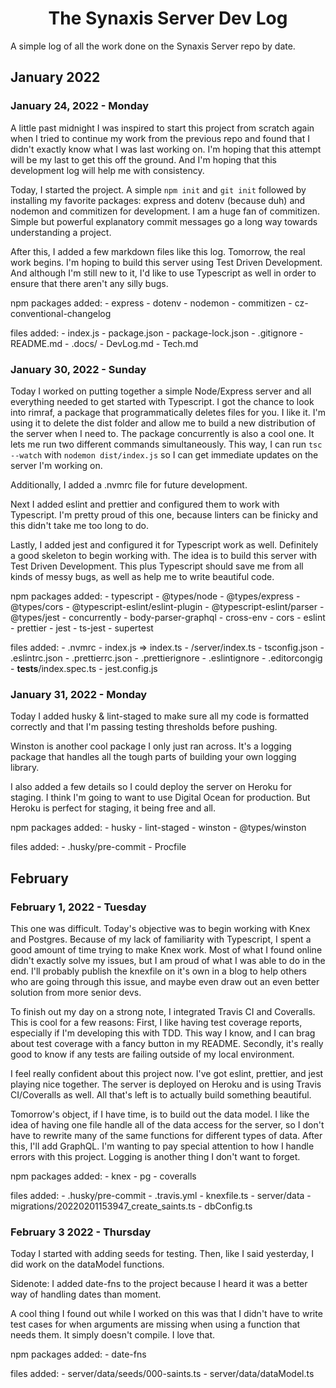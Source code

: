 <h1 align="center">The Synaxis Server Dev Log</h1>

A simple log of all the work done on the Synaxis Server repo by date.

## January 2022

### January 24, 2022 - Monday

A little past midnight I was inspired to start this project from scratch again when I tried to continue my work from the previous repo and found that I didn't exactly know what I was last working on.
I'm hoping that this attempt will be my last to get this off the ground.
And I'm hoping that this development log will help me with consistency.

Today, I started the project.
A simple `npm init` and `git init` followed by installing my favorite packages: express and dotenv (because duh) and nodemon and commitizen for development.
I am a huge fan of commitizen.
Simple but powerful explanatory commit messages go a long way towards understanding a project.

After this, I added a few markdown files like this log.
Tomorrow, the real work begins.
I'm hoping to build this server using Test Driven Development.
And although I'm still new to it, I'd like to use Typescript as well in order to ensure that there aren't any silly bugs.

npm packages added:
    - express
    - dotenv
    - nodemon
    - commitizen
    - cz-conventional-changelog

files added:
    - index.js
    - package.json
    - package-lock.json
    - .gitignore
    - README.md
    - .docs/
        - DevLog.md
        - Tech.md


### January 30, 2022 - Sunday

Today I worked on putting together a simple Node/Express server and all everything needed to get started with Typescript.
I got the chance to look into rimraf, a package that programmatically deletes files for you.
I like it.
I'm using it to delete the dist folder and allow me to build a new distribution of the server when I need to.
The package concurrently is also a cool one.
It lets me run two different commands simultaneously.
This way, I can run `tsc --watch` with `nodemon dist/index.js` so I can get immediate updates on the server I'm working on.

Additionally, I added a .nvmrc file for future development.

Next I added eslint and prettier and configured them to work with Typescript.
I'm pretty proud of this one, because linters can be finicky and this didn't take me too long to do.

Lastly, I added jest and configured it for Typescript work as well.
Definitely a good skeleton to begin working with.
The idea is to build this server with Test Driven Development.
This plus Typescript should save me from all kinds of messy bugs, as well as help me to write beautiful code.

npm packages added:
    - typescript
    - @types/node
    - @types/express
    - @types/cors
    - @typescript-eslint/eslint-plugin
    - @typescript-eslint/parser
    - @types/jest
    - concurrently
    - body-parser-graphql
    - cross-env
    - cors
    - eslint
    - prettier
    - jest
    - ts-jest
    - supertest

files added:
    - .nvmrc
    - index.js => index.ts
    - /server/index.ts
    - tsconfig.json
    - .eslintrc.json
    - .prettierrc.json
    - .prettierignore
    - .eslintignore
    - .editorcongig
    - __tests__/index.spec.ts
    - jest.config.js


### January 31, 2022 - Monday

Today I added husky & lint-staged to make sure all my code is formatted correctly and that I'm passing testing thresholds before pushing.

Winston is another cool package I only just ran across.
It's a logging package that handles all the tough parts of building your own logging library.

I also added a few details so I could deploy the server on Heroku for staging.
I think I'm going to want to use Digital Ocean for production.
But Heroku is perfect for staging, it being free and all.

npm packages added:
    - husky
    - lint-staged
    - winston
    - @types/winston

files added:
    - .husky/pre-commit
    - Procfile


## February

### February 1, 2022 - Tuesday

This one was difficult.
Today's objective was to begin working with Knex and Postgres.
Because of my lack of familiarity with Typescript, I spent a good amount of time trying to make Knex work.
Most of what I found online didn't exactly solve my issues, but I am proud of what I was able to do in the end.
I'll probably publish the knexfile on it's own in a blog to help others who are going through this issue, and maybe even draw out an even better solution from more senior devs.

To finish out my day on a strong note, I integrated Travis CI and Coveralls.
This is cool for a few reasons:
First, I like having test coverage reports, especially if I'm developing this with TDD.
This way I know, and I can brag about test coverage with a fancy button in my README.
Secondly, it's really good to know if any tests are failing outside of my local environment.

I feel really confident about this project now.
I've got eslint, prettier, and jest playing nice together.
The server is deployed on Heroku and is using Travis CI/Coveralls as well.
All that's left is to actually build something beautiful.

Tomorrow's object, if I have time, is to build out the data model.
I like the idea of having one file handle all of the data access for the server, so I don't have to rewrite many of the same functions for different types of data.
After this, I'll add GraphQL.
I'm wanting to pay special attention to how I handle errors with this project.
Logging is another thing I don't want to forget.

npm packages added:
    - knex
    - pg
    - coveralls

files added:
    - .husky/pre-commit
    - .travis.yml
    - knexfile.ts
    - server/data
      - migrations/20220201153947_create_saints.ts
      - dbConfig.ts


### February 3 2022 - Thursday
Today I started with adding seeds for testing.
Then, like I said yesterday, I did work on the dataModel functions.

Sidenote: I added date-fns to the project because I heard it was a better way of handling dates than moment.

A cool thing I found out while I worked on this was that I didn't have to write test cases for when arguments are missing when using a function that needs them.
It simply doesn't compile.
I love that.

npm packages added:
    - date-fns

files added:
    - server/data/seeds/000-saints.ts
    - server/data/dataModel.ts
